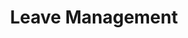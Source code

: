 ---
title: Leave Management
description: Employees and Managers get up-to-date leave information. Managers can plan their employee leaves using the department/division vacation calendar. Easily setup leave workflow to match your company’s requirement.
icon: map
showOnHomePage: false
showOnMenu: true
header: "EasyHR Leave Management System streamlines communication between HR with employees and facilitates simple yet efficient management of leaves of employee . It speeds up and simplifies your entire leave management process. You can record and monitor all types of leave across your organization: Privilege Leaves, Sick Leaves, Maternity Leaves, Vacation, Training, etc. Analyze absence patterns to help maintain efficiency and reduce lost time. Leave Management enables you to apply for leave online, view leave balances and track all your employee leave information from one central place.Leave transactions of Employees are accurately tracked and leave balances are automatically updated."
details:
    - title:  Apply For Leaves
      description: Employees can use Easy HR to apply for leaves and view their leave request details and leave history. They can see where their leave request is pending and send reminder emails to their manager to move things along. Approvers can view the leave calendar in the dashboard and approve or reject their leaves based on the availability of workforce.
      image: /assets/images/features/apply-for-leaves.jpg
    - title:  Leave Approval
      description: With Easy HR you can setup a multi-level approval for leaves application. The Approver will get the details of leave application and can approve or reject the application based on his discretion.
      image: /assets/images/features/leave-approval.jpg
    - title:  Leave History
      description: With Easy HR, employees and their manager will be able to see the leave history. All the application and approval or rejections. Reports are also available for leave history for each employee.
      image: /assets/images/features/data-change-requests.jpg
    - title:  Holidays
      description: With Easy HR setup and manage weekly off’s and Annual holiday list for recurring yearly holidays and add any additional holiday that occurs only once a year.
      image: /assets/images/features/holiday-calendar.png
    - title:  Leave Calender
      description: Team managers will be able to see a Leave calendar in their dashboards to give me an overview of the number of people who are on vacation on a given month. HR Staff will be able to see all the approved leave requests for all employees on vacation for a given month on their dashboard.
      image: /assets/images/features/leave-calender.jpg
---